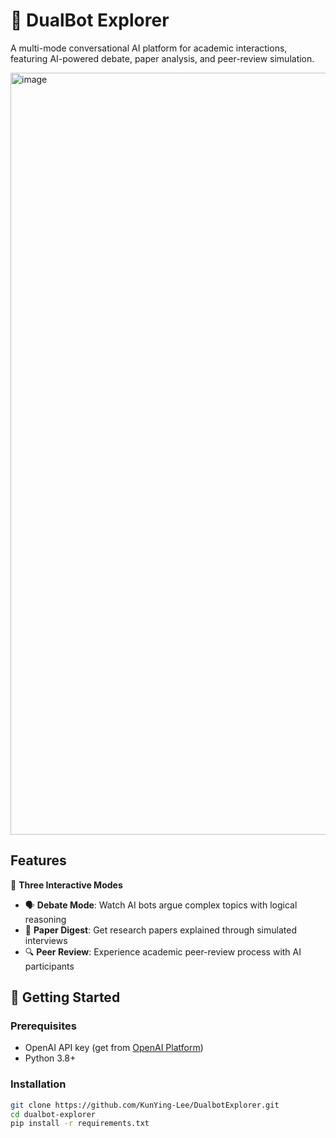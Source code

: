 # 🤖 DualBot Explorer

A multi-mode conversational AI platform for academic interactions, featuring AI-powered debate, paper analysis, and peer-review simulation.

<img width="1219" alt="image" src="https://github.com/user-attachments/assets/be682204-053a-457c-af01-8c0415ef08a6" />


## Features
🎯 **Three Interactive Modes**
- 🗣️ **Debate Mode**: Watch AI bots argue complex topics with logical reasoning
- 📄 **Paper Digest**: Get research papers explained through simulated interviews
- 🔍 **Peer Review**: Experience academic peer-review process with AI participants

## 🚀 Getting Started

### Prerequisites
- OpenAI API key (get from [OpenAI Platform](https://platform.openai.com/))
- Python 3.8+

### Installation
```bash
git clone https://github.com/KunYing-Lee/DualbotExplorer.git
cd dualbot-explorer
pip install -r requirements.txt
